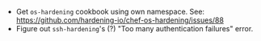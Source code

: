 * Get `os-hardening` cookbook using own namespace.
See: https://github.com/hardening-io/chef-os-hardening/issues/88
* Figure out `ssh-hardening`'s (?) "Too many authentication failures" error.
